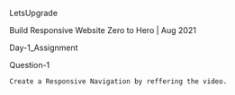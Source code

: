 LetsUpgrade

Build Responsive Website Zero to Hero | Aug 2021

Day-1_Assignment

Question-1
           
    Create a Responsive Navigation by reffering the video.
                    
                    

